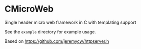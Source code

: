# CMicroWeb
Single header micro web framework in C with templating support

See the `example` directory for example usage.

Based on https://github.com/jeremycw/httpserver.h
